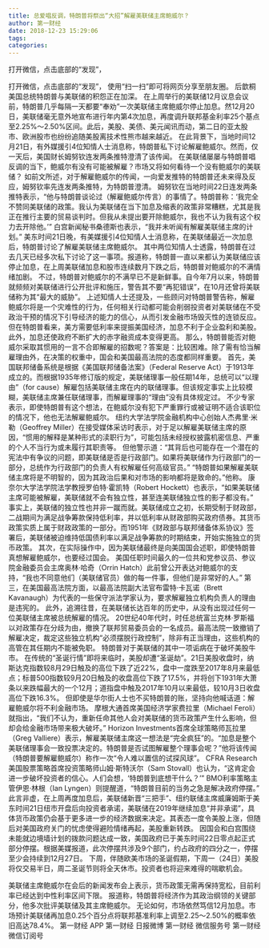 ```yaml
---
title: 总爱唱反调，特朗普将祭出“大招”解雇美联储主席鲍威尔？
author: 第一财经
date: 2018-12-23 15:29:06
tags: 
categories: 
---
```

打开微信，点击底部的“发现”，
<!-- more -->
打开微信，点击底部的“发现”，
使用“扫一扫”即可将网页分享至朋友圈。
后歆桐
美国总统特朗普与美联储的积怨正在加深。
在上周举行的美联储12月议息会议前，特朗普几乎每隔一天都要“奉劝”一次美联储主席鲍威尔停止加息。然12月20日，美联储毫无意外地宣布进行年内第4次加息，再度调升联邦基金利率25个基点至2.25%～2.50%区间。此后，美股、美债、美元闻讯而动，第二日的亚太股市、欧洲股市也纷纷追随美股离技术性熊市越来越近。
在此背景下，当地时间12月21日，有外媒援引4位知情人士消息称，特朗普私下讨论解雇鲍威尔。然而，仅一天后，美国财长姆努钦连发两条推特澄清了该传闻。
在美联储屡屡与特朗普唱反调的当下，鲍威尔有没有可能被解雇？市场又将如何看待一个没有鲍威尔的美联储？
如前文所述，对于解雇鲍威尔的传闻，一向爱发推特的特朗普还未来得及反应，姆努钦率先连发两条推特，为特朗普澄清。
姆努钦在当地时间22日连发两条推特表示，“他与特朗普谈论过（解雇鲍威尔传言）的事情了。特朗普称：‘我完全不赞同美联储的政策。我认为美联储在当下加息及缩表的政策非常糟糕，尤其是我正在推行主要的贸易谈判时。但我从未提出要开除鲍威尔，我也不认为我有这个权力去开除他。’”
白宫新闻秘书桑德斯也表示，“我并未听闻有解雇美联储主席的计划。”
美东时间21日晚，有美媒援引4位知情人士消息称，在美联储最近一次加息后，特朗普讨论了解雇美联储主席鲍威尔。
其中两位知情人士透露，特朗普在过去几天已经多次私下讨论了这一事项。报道称，特朗普一直以来都认为美联储应该停止加息，在上周美联储加息和股市连续数月下跌之后，特朗普对鲍威尔的不满情绪加剧。
不过，特朗普对鲍威尔的不满早已不是新鲜事。自今年7月以来，特朗普就频频对美联储进行公开批评和施压，警告其不要“再犯错误”，在10月还曾将美联储称为其“最大的威胁”。
上述知情人士还提及，一些顾问对特朗普警告称，解雇鲍威尔将是一个灾难性的行为，任何相关行动都可能会削弱投资者对美联储在不受政治干预的情况下引导经济的能力的信心，从而引发金融市场毁灭性的连锁反应。
但在特朗普看来，美方需要低利率来提振美国经济，加息不利于企业盈利和美股。此外，加息还使政府不断扩大的赤字融资成本变得更高。
那么，特朗普能否对鲍威尔采取其惯用的一言不合即解雇的招数呢？答案是：比较困难。除了需有恰当解雇理由外，在决策的权重中，国会和美国最高法院的态度都同样重要。
首先，美国联邦储备系统是根据《美国联邦储备法案》（Federal Reserve Act）于1913年成立的。而根据1935年修订版的规定，美联储理事一般任期14年，总统可以“以理由”（for cause）解雇包括美联储主席在内的联储理事。但该规定事实上比较模糊，美联储主席兼任联储理事，而解雇理事的“理由”没有具体规定过。
不少专家表示，即使特朗普有这个想法，在鲍威尔没有犯下严重罪行或被证明不适合该职位的情况下，他也无法解雇鲍威尔。
纽约大学法学院金融机构中心创始人杰弗里·米勒（Geoffrey Miller）在接受媒体采访时表示，对于足以解雇美联储主席的原因，“惯用的解释是某种形式的渎职行为”，可能包括未经授权披露机密信息、严重的个人不当行为或未履行其职责等。
但他警示道：“其背后也可能存在一个潜在的宪法中有争议的问题，即美联储是否是行政部门。如果将美联储作为行政部门的一部分，总统作为行政部门的负责人有权解雇任何高级官员。”
“特朗普如果解雇美联储主席将是不明智的，因为其政治后果和对市场的影响都将是致命的。”他称。
康奈尔大学法学院法学教授罗伯特·霍凯特（Robert Hockett）也表示，“如果美联储主席可能被解雇，美联储就不会有独立性，甚至连美联储独立性的影子都没有。”
事实上，美联储的独立性也并非一蹴而就。美联储成立之初，长期受制于财政部，二战期间为满足战争筹款保持低利率，并以低利率从财政部购买政府债券。其货币政策实质上属于财政政策的一部分。而1951年《财政部与联邦储备体系协议》签署后，美联储被迫维持低国债利率以满足战争筹款的时期结束，开始实施独立的货币政策。
其次，在实际操作中，因为美联储最终是向美国国会述职，即使特朗普真想解雇鲍威尔，也要经过国会。
美国任职时间最久的一位共和党参议员、参议院金融委员会主席奥林·哈奇（Orrin Hatch）此前曾公开表达对鲍威尔的支持，“我也不同意他们（美联储官员）做的每一件事，但他们是非常好的人。”
第三，在美国最高法院方面，以最高法院副大法官布雷特·卡瓦诺（Brett Kavanaugh）为代表的一些保守派法学家认为，要求解雇独立机构负责人的理由是违宪的。
此外，追溯往昔，在美联储长达百年的历史中，从没有出现过任何一位美联储主席被总统解雇的情况。
20世纪40年代时，时任总统富兰克林·罗斯福以对政策存在分歧为由，撤换了联邦贸易委员会的一名成员。最高法院一致撤销了解雇决定，裁定这些独立机构“必须摆脱行政控制”，除非有正当理由，这些机构的高管在其任期内不能被免职。
特朗普对于美联储的其中一项诟病在于破坏美股牛市。
在传统的“圣诞行情”即将来临时，美股却遭“圣诞劫”。21日美股收盘时，纳斯达克指数较8月29日触及的高位下跌了近22%，盘中一度跌至2017年8月来最低点；标普500指数较9月20日触及的收盘高位下跌了17.5%，并将创下1931年大萧条以来跌幅最大的一个12月；道指盘中触及2017年10月以来最低，较10月3日收盘高位下跌16.3%。
但即使是华尔街人士也不买特朗普的账，坚持向他喊话道：解雇鲍威尔将不利金融市场。
摩根大通首席美国经济学家费拉里（Michael Feroli）就指出，“我们不认为，重新任命其他人会对美联储的货币政策产生什么影响，但却会给金融市场带来极大破坏。”
Horizon Investments首席全球策略师瓦拉里（Greg Valliere）表示，解雇美联储主席这一想法是“完全疯狂”的。“加息是整个美联储理事会一致投票决定的。特朗普是否试图解雇整个理事会呢？”他将该传闻（特朗普要解雇鲍威尔）称作一次“令人难以置信的试探风球”。
CFRA Research美国股票策略首席投资策略师山姆·斯特沃尔（Sam Stovall）也认为，“这肯定会进一步破坏投资者的信心。人们会想，‘特朗普到底想干什么？’”
BMO利率策略主管伊恩·林根（Ian Lyngen）则提醒道，“特朗普目前的当务之急是解决政府停摆。”
此言非虚，在上周再度加息后，美联储新晋“三把手”、纽约联储主席威廉姆斯于美东时间21日纽市开盘后向投资者承诺，美联储在2019年继续加息“并非承诺”，具体货币政策仍会基于更多进一步的经济数据来决定。其表态一度令美股上涨，但随后对美国政府关门的忧虑使得避险情绪再起，美股重新转跌。
因国会和白宫围绕未能就边境墙计划的拨款问题达成一致，美国政府已于美东时间22日零点起正式部分停摆。根据美媒报道，此次停摆共涉及9个部门，约占政府的四分之一，停摆至少会持续到12月27日。
下周，伴随欧美市场的圣诞假期，下周一（24日）美股将仅交易半日，周二圣诞节则将全天休市。投资者也将迎来难得的喘歇机会。
 
 
美联储主席鲍威尔在会后的新闻发布会上表示，货币政策无需再保持宽松，目前利率已经达到中性利率区间下限。
报道称，特朗普将经济作为其政治纲领的关键部分，他多次批评美联储及其主席鲍威尔。
无论如何，市场依然笃信12月加息。市场预计美联储再加息0.25个百分点将联邦基准利率上调至2.25～2.50%的概率依旧高达78.4%。
第一财经
APP
第一财经
日报微博
第一财经
微信服务号
第一财经
微信订阅号
